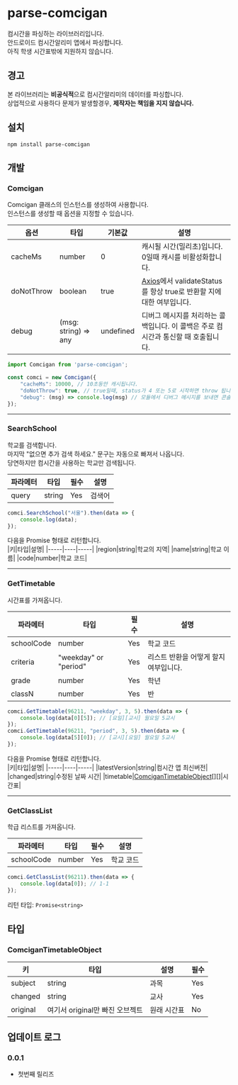 # parse-comcigan

컴시간을 파싱하는 라이브러리입니다.  
안드로이드 컴시간알리미 앱에서 파싱합니다.  
아직 학생 시간표밖에 지원하지 않습니다.  

## 경고
본 라이브러리는 **비공식적**으로 컴시간알리미의 데이터를 파싱합니다.  
상업적으로 사용하다 문제가 발생할경우, **제작자는 책임을 지지 않습니다.**

## 설치
```npm install parse-comcigan```

## 개발

### Comcigan

Comcigan 클래스의 인스턴스를 생성하여 사용합니다.  
인스턴스를 생성할 때 옵션을 지정할 수 있습니다.

|옵션|타입|기본값|설명|
|------|------|------|-----------|
|cacheMs|number|0|캐시될 시간(밀리초)입니다. 0일때 캐시를 비활성화합니다.|
|doNotThrow|boolean|true|[Axios](https://axios-http.com/)에서 validateStatus를 항상 true로 반환할 지에 대한 여부입니다.|
|debug|(msg: string) => any|undefined|디버그 메시지를 처리하는 콜백입니다. 이 콜백은 주로 컴시간과 통신할 때 호출됩니다.|

```typescript
import Comcigan from 'parse-comcigan';

const comci = new Comcigan({
    "cacheMs": 10000, // 10초동안 캐시됩니다.
    "doNotThrow": true, // true일때, status가 4 또는 5로 시작하면 throw 됩니다.
    "debug": (msg) => console.log(msg) // 모듈에서 디버그 메시지를 보내면 콘솔에 출력합니다.
});
```
---
### SearchSchool

학교를 검색합니다.  
마지막 "없으면 추가 검색 하세요." 문구는 자동으로 빠져서 나옵니다.  
당연하지만 컴시간을 사용하는 학교만 검색됩니다.  

|파라메터|타입|필수|설명|
|------|------|------|-----------|
|query|string|Yes|검색어|

```typescript
comci.SearchSchool("서울").then(data => {
    console.log(data);
});
```

다음을 Promise 형태로 리턴합니다.  
|키|타입|설명|
|-----|----|-----|
|region|string|학교의 지역|
|name|string|학교 이름|
|code|number|학교 코드|

---
### GetTimetable

시간표를 가져옵니다.  

|파라메터|타입|필수|설명|
|------|------|------|-----------|
|schoolCode|number|Yes|학교 코드|
|criteria|"weekday" or "period"|Yes|리스트 반환을 어떻게 할지 여부입니다.|
|grade|number|Yes|학년|
|classN|number|Yes|반|

```typescript
comci.GetTimetable(96211, "weekday", 3, 5).then(data => {
    console.log(data[0][5]); // [요일][교시] 월요일 5교시
});
comci.GetTimetable(96211, "period", 3, 5).then(data => {
    console.log(data[5][0]); // [교시][요일] 월요일 5교시
});
```

다음을 Promise 형태로 리턴합니다.  
|키|타입|설명|
|-----|----|-----|
|latestVersion|string|컴시간 앱 최신버전|
|changed|string|수정된 날짜 시간|
|timetable|[ComciganTimetableObject](#ComciganTimetableObject)[][]|시간표|

---
### GetClassList

학급 리스트를 가져옵니다.  

|파라메터|타입|필수|설명|
|------|------|------|-----------|
|schoolCode|number|Yes|학교 코드|

```typescript
comci.GetClassList(96211).then(data => {
    console.log(data[0]); // 1-1
});
```

리턴 타입: ```Promise<string>```

## 타입

### ComciganTimetableObject

|키|타입|설명|필수|
|-----|----|-----|-----|
|subject|string|과목|Yes|
|changed|string|교사|Yes|
|original|여기서 original만 빠진 오브젝트|원래 시간표|No|

## 업데이트 로그

### 0.0.1
- 첫번째 릴리즈